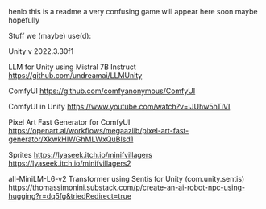 henlo
this is a readme
a very confusing game will appear here soon maybe hopefully



Stuff we (maybe) use(d):

Unity v 2022.3.30f1

LLM for Unity
using Mistral 7B Instruct
https://github.com/undreamai/LLMUnity

ComfyUI
https://github.com/comfyanonymous/ComfyUI

ComfyUI in Unity
https://www.youtube.com/watch?v=iJUhw5hTiVI

Pixel Art Fast Generator for ComfyUI
https://openart.ai/workflows/megaaziib/pixel-art-fast-generator/XkwkHIWGhMLWxQuBIsd1


Sprites
https://lyaseek.itch.io/minifvillagers
https://lyaseek.itch.io/minifvillagers2

all-MiniLM-L6-v2 Transformer using Sentis for Unity (com.unity.sentis)
https://thomassimonini.substack.com/p/create-an-ai-robot-npc-using-hugging?r=dq5fg&triedRedirect=true

